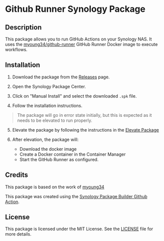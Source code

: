 <!-- @format -->

# Github Runner Synology Package

## Description

This package allows you to run GitHub Actions on your Synology NAS. It uses the [myoung34/github-runner](https://github.com/myoung34/docker-github-actions-runner) GitHub Runner Docker image to execute workflows.

## Installation

1. Download the package from the [Releases](https://github.com/tomgrv/github-runner-synology/releases) page.

2. Open the Synology Package Center.

3. Click on "Manual Install" and select the downloaded `.spk` file.

4. Follow the installation instructions.

> The package will go in error state initially, but this is expected as it needs to be elevated to run properly.

5. Elevate the package by following the instructions in the [Elevate Package](https://github.com/tomgrv/synology-package-builder/blob/main/doc/elevated.md)

6. After elevation, the package will:
    - Download the docker image
    - Create a Docker container in the Container Manager
    - Start the GitHub Runner as configured.

## Credits

This package is based on the work of [myoung34](https://github.com/myoung34)

This package was created using the [Synology Package Builder Github Action](https://github.com/marketplace/actions/synology-package-builder-github-action).

## License

This package is licensed under the MIT License. See the [LICENSE](LICENSE) file for more details.
